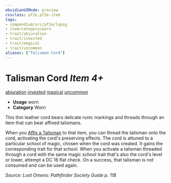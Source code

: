 ```yaml
---
obsidianUIMode: preview
cssclass: pf2e,pf2e-item
tags:
- compendium/src/pf2e/lopsg
- item/category/worn
- trait/abjuration
- trait/invested
- trait/magical
- trait/uncommon
aliases: ["Talisman Cord"]
---
```

# Talisman Cord *Item 4+*  
[abjuration](../../../rules/traits/abjuration.md)  [invested](../../../rules/traits/invested.md)  [magical](../../../rules/traits/magical.md)  [uncommon](../../../rules/traits/uncommon.md)  

- **Usage** worn
- **Category** Worn

This thin leather cord bears delicate runic markings and threads through an item that can bear affixed talismans.

When you [Affix a Talisman](../../../rules/actions/affix-a-talisman.md) to that item, you can thread the talisman onto the cord, activating the cord's preserving effects. The cord is attuned to a particular school of magic, chosen when the cord was created. It gains the corresponding trait for that school. When you activate a talisman threaded through a cord with the same magic school trait that's also the cord's level or lower, attempt a DC 16 flat check. On a success, that talisman is not consumed and can be used again.

*Source: Lost Omens: Pathfinder Society Guide p. 118*